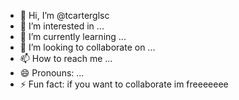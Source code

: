- 👋 Hi, I’m @tcarterglsc
- 👀 I’m interested in ...
- 🌱 I’m currently learning ...
- 💞️ I’m looking to collaborate on ...
- 📫 How to reach me ...
- 😄 Pronouns: ...
- ⚡ Fun fact: if you want to collaborate im freeeeeee

<!---
tcarterglsc/tcarterglsc is a ✨ special ✨ repository because its `README.md` (this file) appears on your GitHub profile.
You can click the Preview link to take a look at your changes.
--->
